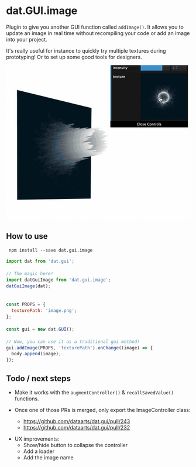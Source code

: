 # dat.GUI.image

Plugin to give you another GUI function called `addImage()`. It allows you to update an image in real time without recompiling your code or add an image into your project.

It's really useful for instance to quickly try multiple textures during prototyping!
Or to set up some good tools for designers.

<p align="center">
    <img alt="Creative Coding TO - Demo" src="https://github.com/Jeremboo/dat.gui.image/blob/master/preview.gif?raw=true">
</p>

## How to use

```
 npm install --save dat.gui.image
```

```javascript
import dat from 'dat.gui';

// The magic here!
import datGuiImage from 'dat.gui.image';
datGuiImage(dat);


const PROPS = {
  texturePath: 'image.png';
};

const gui = new dat.GUI();

// Now, you can use it as a traditional gui method!
gui.addImage(PROPS, 'texturePath').onChange((image) => {
  body.append(image);
});
```

## Todo / next steps

- Make it works with the `augmentController()` & `recallSavedValue()` functions.

- Once one of those PRs is merged, only export the ImageController class:

  - https://github.com/dataarts/dat.gui/pull/243
  - https://github.com/dataarts/dat.gui/pull/232

* UX improvements:
  - Show/hide button to collapse the controller
  - Add a loader
  - Add the image name
